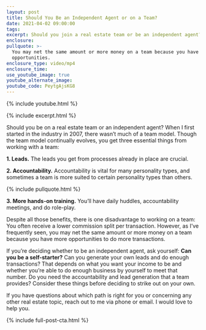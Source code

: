 ```yaml
---
layout: post
title: Should You Be an Independent Agent or on a Team?
date: 2021-04-02 09:00:00
tags:
excerpt: Should you join a real estate team or be an independent agent?
enclosure:
pullquote: >-
  You may net the same amount or more money on a team because you have more
  opportunities.
enclosure_type: video/mp4
enclosure_time:
use_youtube_image: true
youtube_alternate_image:
youtube_code: PeytgAjsKG8
---
```

{% include youtube.html %}

{% include excerpt.html %}

Should you be on a real estate team or an independent agent? When I first started in the industry in 2007, there wasn’t much of a team model. Though the team model continually evolves, you get three essential things from working with a team:

**1\. Leads.** The leads you get from processes already in place are crucial.&nbsp;

**2\. Accountability.** Accountability is vital for many personality types, and sometimes a team is more suited to certain personality types than others.

{% include pullquote.html %}

**3\. More hands-on training.** You’ll have daily huddles, accountability meetings, and do role-play.

Despite all those benefits, there is one disadvantage to working on a team: You often receive a lower commission split per transaction. However, as I’ve frequently seen, you may net the same amount or more money on a team because you have more opportunities to do more transactions.&nbsp;

If you’re deciding whether to be an independent agent, ask yourself: **Can you be a self-starter?** Can you generate your own leads and do enough transactions? That depends on what you want your income to be and whether you’re able to do enough business by yourself to meet that number. Do you need the accountability and lead generation that a team provides? Consider these things before deciding to strike out on your own.&nbsp;

If you have questions about which path is right for you or concerning any other real estate topic, reach out to me via phone or email. I would love to help you.

{% include full-post-cta.html %}
